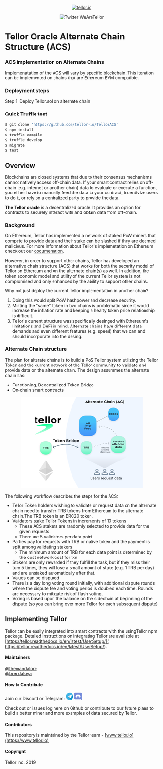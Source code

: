 <p align="center">
  <a href='https://www.tellor.io/'>
    <img src= 'https://raw.githubusercontent.com/tellor-io/TellorBrandMaterials/master/LightBkrnd_RGB.png' width="250" height="200" alt='tellor.io' />
  </a>
</p>

<p align="center">
  <a href='https://twitter.com/WeAreTellor'>
    <img src= 'https://img.shields.io/twitter/url/http/shields.io.svg?style=social' alt='Twitter WeAreTellor' />
  </a> 
</p>


# Tellor Oracle Alternate Chain Structure (ACS)

### ACS implementation on Alternate Chains
Implemenatation of the ACS will vary by specific blockchain. This iteration can be implemented on chains that are Ethereum EVM compatible.

### Deployment steps
Step 1: Deploy Tellor.sol on alternate chain

### Quick Truffle test

```Bash
$ git clone 'https://github.com/tellor-io/TellorACS'
$ npm install
$ truffle compile
$ truffle develop
$ migrate
$ test
```

## Overview <a name="overview"> </a>  
Blockchains are closed systems that due to their consensus mechanisms cannot natively access off-chain data. If your smart contract relies on off-chain (e.g. internet or another chain) data to evaluate or execute a function, you either have to manually feed the data to your contract, incentivize users to do it, or rely on a centralized party to provide the data.

<b>The Tellor oracle</b> is a decentralized oracle. It provides an option for contracts to securely interact with and obtain data from off-chain. 

### Background <a name="background"></a>

On Ethereum, Tellor has implemented a network of staked PoW miners that compete to provide data and their stake can be slashed if they are deemed malicious. For more information about Tellor's implemetation on Ethereum check out our [documenation](https://tellor.readthedocs.io/en/latest/).

However, in order to support other chains, Tellor has developed an alternative chain structure (ACS) that works for both the security model of Tellor on Ethereum and on the alternate chain(s) as well.  In addition, the token economic model and utility of the current Tellor system is not compromised and only enhanced by the ability to support other chains.

Why not just deploy the current Tellor implementation in another chain?

1. Doing this would split PoW hashpower and decrease security.
2. Minting the "same" token in two chains is problematic since it would increase the inflation rate and keeping a healty token price relationship is difficult.
3. Tellor's current structure was specifically desinged with Ethereum's limitations and DeFi in mind. Alternate chains have different data demands and even different features (e.g. speed) that we can and should incorporate into the desing.


### Alternate Chain structure
The plan for alterate chains is to build a PoS Tellor system utilizing the Tellor Token and the current network of the Tellor community to validate and provide data on the alternate chain. The design assummes the alternate chain has:

* Functioning, Decentralized Token Bridge 
* On-chain smart contracts 

<p align="center">
<img src="./public/acsStructure.png" width="400" height="300" alt = "How it works">
</p>

The following workflow describes the steps for the ACS:
* Tellor Token holders wishing to validate or request data on the alternate chain need to transfer TRB tokens from Ethereum to the alternate chain.The TRB token is an ERC20 token.
* Validators stake Tellor Tokens in increments of 10 tokens
  * These ACS stakers are randomly selected to provide data for the given requests.
  * There are 5 validators per data point. 
* Parties pay for requests with TRB or native token and the payment is split among validating stakers
  * The minimum amount of TRB for each data point is determined by the cost network cost for txn
* Stakers are only rewarded if they fulfill the task, but if they miss their turn 5 times, they will lose a small amount of stake (e.g. 1 TRB per day) and are unstaked automatically after that.
* Values can be disputed
* There is a day long voting round initially, with additional dispute rounds where the dispute fee and voting period is doubled each time. Rounds are necessary to mitigate risk of flash voting. 
* Voting is based upon the balance on the sidechain at beginning of the dispute (so you can bring over more Tellor for each subsequent dispute)

## Implementing Tellor

Tellor can be easily integrated into smart contracts with the usingTellor npm package. Detailed instructions on integrating Tellor are available at [https://tellor.readthedocs.io/en/latest/UserSetup/](
https://tellor.readthedocs.io/en/latest/UserSetup/).


#### Maintainers <a name="maintainers"> </a> 
[@themandalore](https://github.com/themandalore)
<br>
[@brendaloya](https://github.com/brendaloya) 


#### How to Contribute<a name="how2contribute"> </a>  
Join our Discord or Telegram:
[<img src="./public/telegram.png" width="24" height="24">](https://t.me/tellor)
[<img src="./public/discord.png" width="24" height="24">](https://discord.gg/zFcM3G)

Check out or issues log here on Github or contribute to our future plans to build a better miner and more examples of data secured by Tellor. 


#### Contributors<a name="contributors"> </a>

This repository is maintained by the Tellor team - [www.tellor.io](https://www.tellor.io)


#### Copyright

Tellor Inc. 2019
